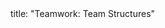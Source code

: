 <frontmatter>
title: "Teamwork: Team Structures"
</frontmatter>

<include src="index-body.md" boilerplate />
